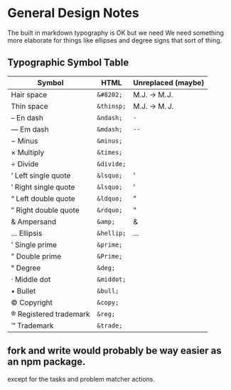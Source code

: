 # General Design Notes

The built in markdown typography is OK but we need We need something more elaborate for things like ellipses and degree signs that sort of thing.

## Typographic Symbol Table

Symbol                 |  HTML     | Unreplaced (maybe)
-----------------------|-----------|------------
Hair space             | `&#8202;` | M.J. -> M.&#8202;J.
Thin space             | `&thinsp;`| M.J. -> M.&thinsp;J.
– En dash              | `&ndash;` | `-`       
— Em dash              | `&mdash;` | `--`       
− Minus                | `&minus;` |    
× Multiply             | `&times;` |        
÷ Divide               | `&divide;`|       
‘ Left single quote    | `&lsquo;` | '                 
’ Right single quote   | `&lsquo;` | '                 
“ Left double quote    | `&ldquo;` | "                 
” Right double quote   | `&rdquo;` | "                 
& Ampersand            | `&amp;`   | &      
… Ellipsis             | `&hellip;`|...
' Single prime         | `&prime;` |            
" Double prime         | `&Prime;` |            
° Degree               | `&deg;`   |   
· Middle dot           | `&middot;`|           
• Bullet               | `&bull;`  |     
© Copyright            | `&copy;`  |
® Registered trademark | `&reg;`   |
™ Trademark            | `&trade;` |

## fork and write would probably be way easier as an npm package. 

except for the tasks and problem matcher actions. 